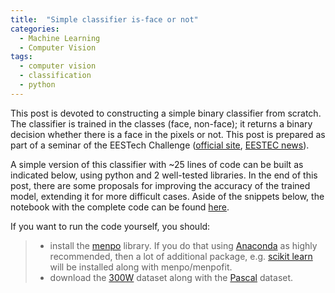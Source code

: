 ```yaml
---
title:  "Simple classifier is-face or not"
categories:
  - Machine Learning
  - Computer Vision
tags:
  - computer vision
  - classification
  - python
---
```



This post is devoted to constructing a simple binary classifier from scratch. The classifier is trained in the classes (face, non-face); it returns a binary decision whether there is a face in the pixels or not.
This post is prepared as part of a seminar of the EESTech Challenge ([official site](http://eestechchallenge.eestec.net/#/), [EESTEC news](https://eestec.net/news/tech-your-future-with-eestech-challenge/)).

A simple version of this classifier with ~25 lines of code can be built as indicated below, using python and 2 well-tested libraries. In the end of this post, there are some proposals for improving the accuracy of the trained model, extending it for more difficult cases. Aside of the snippets below, the notebook with the complete code can be found [here](https://gist.github.com/grigorisg9gr/b344260171538bc8711834c8de82e3a7).

If you want to run the code yourself, you should:
> -  install the [menpo](http://www.menpo.org/) library. If you do that using [Anaconda](https://www.continuum.io/downloads) as highly recommended, then a lot of additional package, e.g. [scikit learn](http://scikit-learn.org/stable/) will be installed along with menpo/menpofit.
> -  download the [300W](http://ibug.doc.ic.ac.uk/resources/300-W/) dataset along with the [Pascal](http://host.robots.ox.ac.uk/pascal/VOC/) dataset.

